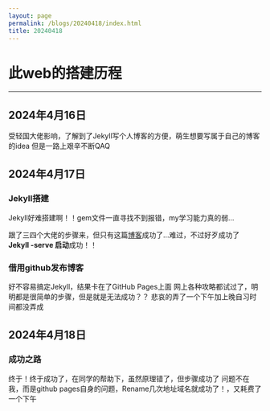 ```yaml
---
layout: page
permalink: /blogs/20240418/index.html
title: 20240418
---
```




# 此web的搭建历程

------



## 2024年4月16日

受轻国大佬影响，了解到了Jekyll写个人博客的方便，萌生想要写属于自己的博客的idea
但是一路上艰辛不断QAQ

## 2024年4月17日

### Jekyll搭建

Jekyll好难搭建啊！！gem文件一直寻找不到报错，my学习能力真的弱...

跟了三四个大佬的步骤来，但只有这篇[博客]("https://zzy979.github.io/posts/creating-personal-blog-site/")成功了...难过，不过好歹成功了
**Jekyll -serve 启动**成功！！

### 借用github发布博客

好不容易搞定Jekyll，结果卡在了GitHub Pages上面
网上各种攻略都试过了，明明都是很简单的步骤，但是就是无法成功？？
悲哀的弄了一个下午加上晚自习时间都没弄成

## 2024年4月18日

### 成功之路

终于！终于成功了，在同学的帮助下，虽然原理错了，但步骤成功了
问题不在我，而是github pages自身的问题，Rename几次地址域名就成功了！，又耗费了一个下午